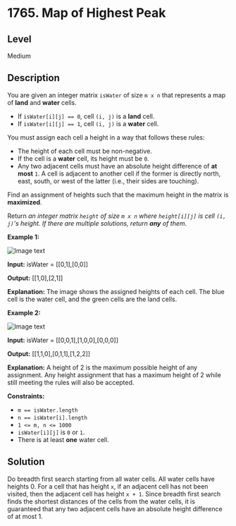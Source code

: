 # 1765. Map of Highest Peak
## Level
Medium

## Description
You are given an integer matrix `isWater` of size `m x n` that represents a map of **land** and **water** cells.

* If `isWater[i][j] == 0`, cell `(i, j)` is a **land** cell.
* If `isWater[i][j] == 1`, cell `(i, j)` is a **water** cell.

You must assign each cell a height in a way that follows these rules:

* The height of each cell must be non-negative.
* If the cell is a **water** cell, its height must be `0`.
* Any two adjacent cells must have an absolute height difference of **at most** `1`. A cell is adjacent to another cell if the former is directly north, east, south, or west of the latter (i.e., their sides are touching).

Find an assignment of heights such that the maximum height in the matrix is **maximized**.

Return *an integer matrix `height` of size `m x n` where `height[i][j]` is cell `(i, j)`'s height. If there are multiple solutions, return **any** of them*.

**Example 1:**

![Image text](https://assets.leetcode.com/uploads/2021/01/10/screenshot-2021-01-11-at-82045-am.png)

**Input:** isWater = [[0,1],[0,0]]

**Output:** [[1,0],[2,1]]

**Explanation:** The image shows the assigned heights of each cell.
The blue cell is the water cell, and the green cells are the land cells.

**Example 2:**

![Image text](https://assets.leetcode.com/uploads/2021/01/10/screenshot-2021-01-11-at-82050-am.png)

**Input:** isWater = [[0,0,1],[1,0,0],[0,0,0]]

**Output:** [[1,1,0],[0,1,1],[1,2,2]]

**Explanation:** A height of 2 is the maximum possible height of any assignment.
Any height assignment that has a maximum height of 2 while still meeting the rules will also be accepted.

**Constraints:**

* `m == isWater.length`
* `n == isWater[i].length`
* `1 <= m, n <= 1000`
* `isWater[i][j]` is `0` or `1`.
* There is at least **one** water cell.

## Solution
Do breadth first search starting from all water cells. All water cells have heights 0. For a cell that has height `x`, if an adjacent cell has not been visited, then the adjacent cell has height `x + 1`. Since breadth first search finds the shortest distances of the cells from the water cells, it is guaranteed that any two adjacent cells have an absolute height difference of at most 1.
